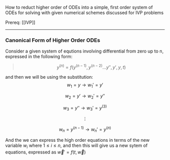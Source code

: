 How to reduct higher order of ODEs into a simple, first order system of ODEs for solving with given numerical schemes discussed for IVP problems 

Prereq: [[IVP]]

---

### Canonical Form of Higher Order ODEs


Consider a given system of equtions involving differential from zero up to n, expressed in the following form: 

> $$y^{(n)} = f\left(y^{(n - 1)}, y^{(n - 2)}... y'', y', y, t\right)$$ 

and then we will be using the substitution: 
$$w_1 = y \rightarrow w_1' = y'$$

$$w_2 = y' \rightarrow w_2' = y''$$

$$w_3 = y''\rightarrow w_3' = y^{(3)}$$

$$\vdots$$

$$w_n = y^{(n - 1)} \rightarrow w_n' = y^{(n)}$$


And the we can express the high order equations in terms of the new variable $w_{i}$ where $1 \leq i \leq n$, and then this will give us a new sytem of equations, expressed as $\vec{w}' = f(t, \vec{w})$

